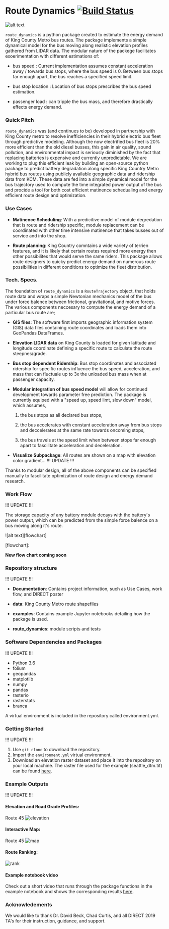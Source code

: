 # Route Dynamics [![Build Status](https://travis-ci.com/metromojo/Route_Dynamics.svg?branch=master)](https://travis-ci.com/metromojo/Route_Dynamics)

![alt text][logo]

[logo]: https://github.com/EricaEgg/Route_Dynamics/blob/master/Documentation/logo.JPG

`route_dynamics` is a python package created to estimate the energy demand of King County Metro bus routes. 
The package implements a simple dynamical model for the bus moving along realistic elevation profiles gathered from LIDAR data. The modular nature of the packege facilitates exoerimentation with different estimations of:

* bus speed : Current implementation assumes constant acceleration away / towards bus stops, where the bus speed is 0. Between bus stops far enough apart, the bus reaches a specified speed limit. 

* bus stop location : Location of bus stops prescribes the bus speed estimation.

* passenger load : can tripple the bus mass, and therefore drastically effects energy demand.  


### Quick Pitch 

`route_dynamics` was (and continues to be) developed in partnership with King County metro to resolve inefficiencies in their hybrid electric bus fleet through predictive modeling. 
Although the now electrified bus fleet is 20% more efficient than the old diesel busses, this gain in air quality, sound pollution, and environmental impact is seriously diminished by the fact that replacing batteries is expensive and currently unpredictable. 
We are working to plug this efficient leak by building an open-source python package to predict battery degradation along specific King Country Metro hybrid bus routes using publicly available geographic data and ridership data from KCM. These data are fed into a simple dynamical model for the bus trajectory used to compute the time integrated power output of the bus and procide a tool for both cost efficient matinence schedualing and energy efficient route design and optimization.

### Use Cases

* **Matinence Scheduling**: 
With a predicitive model of module degredation that is route and ridership specific, module replacement can be coordinated with other time intensive matinence that takes busses out of service and into the shop. 
   
* **Route planning**:
King Country comntains a wide variety of terrien features, and it is likely that certain routes required more energy then other possibilites that would serve the same riders. This package allows route designers to quicky predict energy demand on numerous route possibilities in different conditions to optimize the fleet distribution.  

### Tech. Specs.

The foundation of `route_dynamics` is a `RouteTrajectory` object, that holds route data and wraps a simple Newtonian mechanics model of the bus under force balence between frictional, gravitational, and motive forces. The various components neccesary to compute the energy demand of a particular bus route are; 
	
* **GIS files**: The software first imports geographic information system (GIS) data files containing route coordinates and loads them into GeoPandas DataFrames. 

* **Elevation LIDAR data** on King County is loaded for given latitude and longitude coordinate defining a specific route to calculate the route steepnes/grade.

* **Bus stop dependent Ridership**: Bus stop coordinates and associated ridership for specific routes influence the bus speed, acceleration, and mass that can fluctuale up to 3x the unloaded bus mass when at passenger capacity.  

* **Modular integration of bus speed model** will allow for continued development towards parameter free prediction. 
The package is currently equiped with a "speed up, speed limt, slow down" model, which assumes,

    1) the bus stops as all declared bus stops, 

    2) the bus accelerates with constant acceleration away from bus stops and deccelerates at the same rate towards oncoming stops,

    3) the bus travels at the speed limit when between stops far enough apart to fascilitate acceleration and deceleration.

* **Visualize Subpackage**: All routes are shown on a map with elevation color gradient... !!! UPDATE !!!

Thanks to modular design, all of the above components can be specified manually to fascilitate optimization of route design and energy demand research. 


### Work Flow

!!! UPDATE !!!

The storage capacity of any battery module decays with the battery's power output, which can be predicted from the simple force balence on a bus moving along it's route. 

![alt text][flowchart]

[flowchart]: 

**New flow chart coming soon**



### Repository structure

!!! UPDATE !!!

* **Documentation**: Contains project information, such as Use 
Cases, work flow, and DIRECT poster

* **data**: King County Metro route shapefiles

* **examples**: Contains example Jupyter notebooks detailing how the package is used.  

* **route_dynamics**: module scripts and tests

### Software Dependencies and Packages

!!! UPDATE !!!

* Python 3.6
* folium
* geopandas
* matplotlib
* numpy
* pandas
* rasterio
* rasterstats
* branca

A virtual environment is included in the repository called environment.yml.

### Getting Started

!!! UPDATE !!!

1. Use `git clone` to download the repository.
2. Import the `environment.yml` virtual environment.
3. Download an elevation raster dataset and place it into the repository on your local 
machine. The raster file used for the example (seattle_dtm.tif) can be found 
[here](https://drive.google.com/open?id=1V8-VIPGcNJ4l7Bd7OYDjIstFb1dsyhxH). 

### Example Outputs

!!! UPDATE !!!

#### Elevation and Road Grade Profiles:
Route 45
![elevation]

[elevation]: https://github.com/EricaEgg/Route_Dynamics/blob/master/examples/README_results/route45_profile.png

#### Interactive Map:
Route 45
![map]

[map]: https://github.com/EricaEgg/Route_Dynamics/blob/master/examples/README_results/map45.PNG

#### Route Ranking:

![rank]

[rank]: https://github.com/EricaEgg/Route_Dynamics/blob/master/examples/README_results/ranking_example.png

#### Example notebook video
Check out a short video that runs through the package functions in the example notebook and shows the corresponding results 
[here](https://drive.google.com/open?id=1ZpiIEzNWV0T_pzcjw9jkn3GkSxMLdkwo).


### Acknowledements

We would like to thank Dr. David Beck, Chad Curtis, and all DIRECT 2019 TA's for their 
instruction, guidance, and support. 
 
